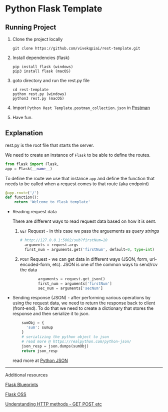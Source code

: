 # Python Flask Template

## Running Project

1. Clone the project locally

    ```
    git clone https://github.com/vivekqpiai/rest-template.git
    ```
2. Install dependencies (flask)
    ```
    pip install flask (windows)
    pip3 install flask (macOS)
    ```

3. goto directory and run the rest.py file

    ```
    cd rest-template
    python rest.py (windows)
    python3 rest.py (macOS)
    ```

4. Import `Python Rest Template.postman_collection.json` in [Postman](https://www.postman.com/downloads/)

5. Have fun.

## Explanation

rest.py is the root file that starts the server.

We need to create an instance of `Flask` to be able to define the routes.

```python
from flask import Flask,
app = Flask(__name__)
```

To define the route we use that instance `app` and define the function that needs to be called when a request comes to that route (aka endpoint)

```python
@app.route('/')
def function():
    return 'Welcome to flask template'
```

* Reading request data
  
  There are different ways to read request data based on how it is sent.

  1. `GET` Request - in this case we pass the arguements as _query strings_

      ```python
      # http://127.0.0.1:5002/sub?firstNum=10
        arguments = request.args
        first_num = arguments.get('firstNum', default=0, type=int)
      ```
  2. `POST` Request - we can get data in different ways (JSON, form, url-encoded-form, etc). JSON is one of the common ways to send/rcv the data

      ```python
              arguments = request.get_json()
              first_num = arguments['firstNum']
              sec_num = arguments['secNum']
      ```

* Sending response (JSON) - after performing various operations by using the request data, we need to return the response back to client (front-end). To do that we need to create a dictionary that stores the response and then serialize it to json.


    ```python
        sumObj = {
          'sum': sumup
        }
        # serializing the python object to json
        # read more @ https://realpython.com/python-json/
        json_resp = json.dumps(sumObj)
        return json_resp
    ```
    read more at [Python JSON](https://realpython.com/python-json "Realpython JSON Guide")

___

Additional resources

[Flask Blueprints](https://realpython.com/flask-blueprint  "Flask Blueprints")

[Flask OSS](https://flask.palletsprojects.com/en/1.1.x/  "Flask OSS")

[Understanding HTTP methods - GET POST etc](https://restfulapi.net/http-methods  "Understanding HTTP methods")